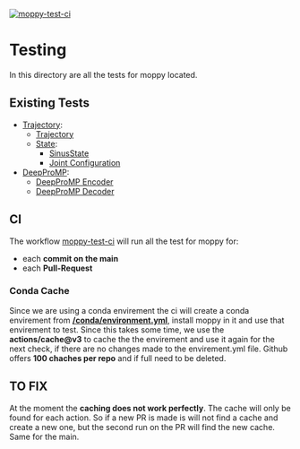 [![moppy-test-ci](https://github.com/SamuelePolimi/moppy/actions/workflows/run-tests.yml/badge.svg)](https://github.com/SamuelePolimi/moppy/actions/workflows/run-tests.yml)

# Testing

In this directory are all the tests for moppy located.

## Existing Tests

- [Trajectory](/tests/Trajectory/):
  - [Trajectory](/tests/Trajectory/test_trajectory.py)
  - [State](/tests/Trajectory/TrajectoryState/):
    - [SinusState](/tests/Trajectory/TrajectoryState/test_sinus_state.py)
    - [Joint Configuration](/tests/Trajectory/TrajectoryState/test_joint_configuration.py)
- [DeepProMP](/tests/deeppromp/):
  - [DeepProMP Encoder](/tests/deeppromp/test_encoder_pro_mp.py)
  - [DeepProMP Decoder](/tests/deeppromp/test_decoder_pro_mp.py)

## CI

The workflow [moppy-test-ci](https://github.com/SamuelePolimi/moppy/actions/workflows/run-tests.yml) will run all the test for moppy for:

- each **commit on the main**
- each **Pull-Request**

### Conda Cache

Since we are using a conda envirement the ci will create a conda envirement from **[/conda/environment.yml](/conda/environment.yml)**, install moppy in it and use that envirement to test. Since this takes some time, we use the **actions/cache@v3** to cache the the envirement and use it again for the next check, if there are no changes made to the envirement.yml file. Github offers **100 chaches per repo** and if full need to be deleted.

## TO FIX

At the moment the **caching does not work perfectly**. The cache will only be found for each action. So if a new PR is made is will not find a cache and create a new one, but the second run on the PR will find the new cache. Same for the main.

